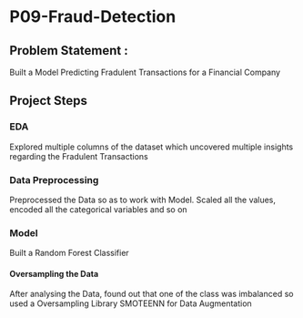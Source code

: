 # P09-Fraud-Detection

## Problem Statement : 
Built a Model Predicting Fradulent Transactions for a Financial Company 
## Project Steps
### EDA
Explored multiple columns of the dataset which uncovered multiple insights regarding the Fradulent Transactions
### Data Preprocessing
Preprocessed the Data so as to work with Model. Scaled all the values, encoded all the categorical variables and so on
### Model
Built a Random Forest Classifier
#### Oversampling the Data
After analysing the Data, found out that one of the class was imbalanced so used a Oversampling Library SMOTEENN for Data Augmentation
